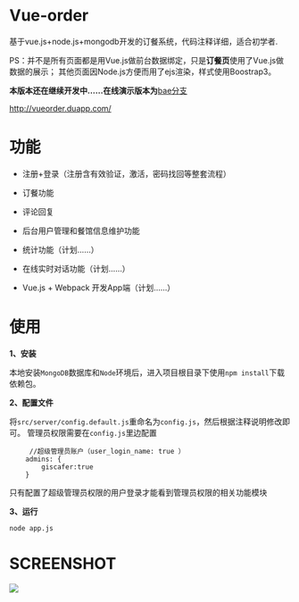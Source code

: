 # Vue-order

基于vue.js+node.js+mongodb开发的订餐系统，代码注释详细，适合初学者.


PS：并不是所有页面都是用Vue.js做前台数据绑定，只是**订餐页**使用了Vue.js做数据的展示；
其他页面因Node.js方便而用了ejs渲染，样式使用Boostrap3。

**本版本还在继续开发中……在线演示版本为**[bae分支](https://github.com/giscafer/Vue-order/tree/bae)

<a href="http://vueorder.duapp.com/" target="_blank">http://vueorder.duapp.com/</a>



# 功能

 - 注册+登录（注册含有效验证，激活，密码找回等整套流程）

 - 订餐功能
 
 - 评论回复
 
 - 后台用户管理和餐馆信息维护功能

 - 统计功能（计划……）

 - 在线实时对话功能（计划……）

 - Vue.js + Webpack 开发App端（计划……）
 

# 使用
**1、安装**

本地安装`MongoDB`数据库和`Node`环境后，进入项目根目录下使用`npm install`下载依赖包。

**2、配置文件**

将`src/server/config.default.js`重命名为`config.js`，然后根据注释说明修改即可。
管理员权限需要在`config.js`里边配置
```
     //超级管理员账户（user_login_name: true ）
    admins: {
        giscafer:true
    }

```
只有配置了超级管理员权限的用户登录才能看到管理员权限的相关功能模块

**3、运行**

    node app.js

# SCREENSHOT

![][1]

[1]: https://github.com/giscafer/Vue-order/blob/master/src/assets/overview1.0.png
